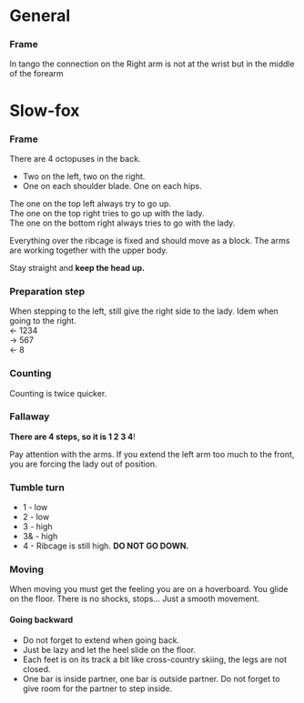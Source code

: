 # General

### Frame

In tango the connection on the Right arm is not at the wrist but in the middle of the forearm

# Slow-fox

### Frame

There are 4 octopuses in the back.
- Two on the left, two on the right.
- One on each shoulder blade. One on each hips.

The one on the top left always try to go up.  
The one on the top right tries to go up with the lady.  
The one on the bottom right always tries to go with the lady.

Everything over the ribcage is fixed and should move as a block.
The arms are working together with the upper body.

Stay straight and **keep the head up.**

### Preparation step

When stepping to the left, still give the right side to the lady. Idem when going to the right.   
<- 1234  
-> 567  
<- 8  

### Counting

Counting is twice quicker.

### Fallaway

**There are 4 steps, so it is 1 2 3 4**!

Pay attention with the arms. If you extend the left arm too much to the front,
you are forcing the lady out of position.

### Tumble turn

- 1 - low
- 2 - low
- 3 - high
- 3& - high
- 4 - Ribcage is still high. **DO NOT GO DOWN.**

### Moving

When moving you must get the feeling you are on a hoverboard. You glide on the floor.
There is no shocks, stops... Just a smooth movement.

#### Going backward

- Do not forget to extend when going back.
- Just be lazy and let the heel slide on the floor.
- Each feet is on its track a bit like cross-country skiing, the legs are not closed.
- One bar is inside partner, one bar is outside partner. Do not forget to give room for the partner to step inside.
